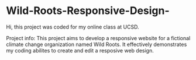 # Wild-Roots-Responsive-Design-
Hi, this project was coded for my online class at UCSD.

Project info:
This project aims to develop a responsive website for a fictional climate change organization named Wild Roots. It effectively demonstrates my coding abilites to create and edit a resposive web design. 
